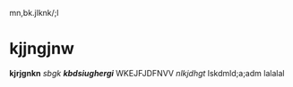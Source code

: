 mn,bk.jlknk/;l
# kjjngjnw
**kjrjgnkn** *sbgk* **_kbdsiughergi_**
WKEJFJDFNVV 
*nlkjdhgt*
lskdmld;a;adm
lalalal
